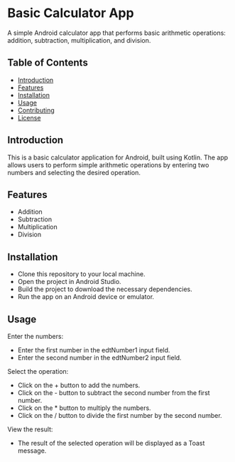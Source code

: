 # Basic Calculator App

A simple Android calculator app that performs basic arithmetic operations: addition, subtraction, multiplication, and division.

## Table of Contents

- [Introduction](#introduction)
- [Features](#features)
- [Installation](#installation)
- [Usage](#usage)
- [Contributing](#contributing)
- [License](#license)

## Introduction

This is a basic calculator application for Android, built using Kotlin. The app allows users to perform simple arithmetic operations by entering two numbers and selecting the desired operation.

## Features

- Addition
- Subtraction
- Multiplication
- Division

## Installation

- Clone this repository to your local machine.
- Open the project in Android Studio.
- Build the project to download the necessary dependencies.
- Run the app on an Android device or emulator.

## Usage

Enter the numbers:
- Enter the first number in the edtNumber1 input field.
- Enter the second number in the edtNumber2 input field.

Select the operation:
- Click on the + button to add the numbers.
- Click on the - button to subtract the second number from the first number.
- Click on the * button to multiply the numbers.
- Click on the / button to divide the first number by the second number.

View the result:
- The result of the selected operation will be displayed as a Toast message.
